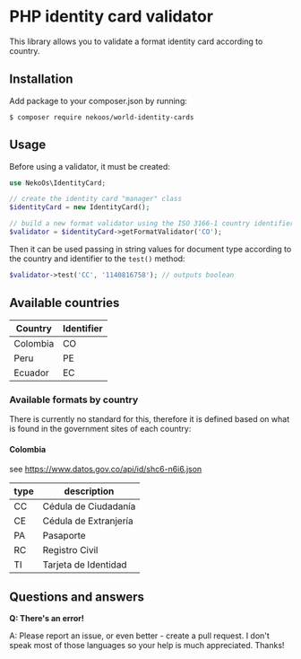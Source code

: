 # PHP identity card validator

This library allows you to validate a format identity card according to country.

## Installation

Add package to your composer.json by running:

```
$ composer require nekoos/world-identity-cards
```

## Usage

Before using a validator, it must be created:

```php
use NekoOs\IdentityCard;

// create the identity card "manager" class
$identityCard = new IdentityCard();

// build a new format validator using the ISO 3166-1 country identifier
$validator = $identityCard->getFormatValidator('CO');
```

Then it can be used passing in string values for document type according to the country and identifier to the `test()` method:

```php
$validator->test('CC', '1140816758'); // outputs boolean
```

## Available countries

Country              | Identifier |
---------------------|------------|
Colombia             | CO         |
Peru                 | PE         |
Ecuador              | EC         |

### Available formats by country

There is currently no standard for this, therefore it is defined based on what is found in the government sites of each country:

#### Colombia

see https://www.datos.gov.co/api/id/shc6-n6i6.json

| type | description           |
|------|-----------------------|
| CC   | Cédula de Ciudadanía  |
| CE   | Cédula de Extranjería |
| PA   | Pasaporte             |
| RC   | Registro Civil        |
| TI   | Tarjeta de Identidad  |


## Questions and answers

**Q: There's an error!**

A: Please report an issue, or even better - create a pull request. I don't speak most of those languages so your help is much appreciated. Thanks!
